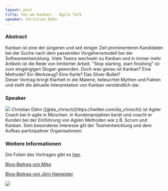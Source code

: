```yaml
---
layout: post
title: Yes we Kanban! - Agile Talk
speaker: Christian Dähn
---
```


### Abstract

Kanban ist eine der jüngeren und seit einiger Zeit prominenteren Kandidaten bei der Suche nach dem passenden Vorgehensmodell bei der Softwareentwicklung. Viele Teams wechseln zu Kanban und in immer mehr Artikeln ist die Rede von limitierter Arbeit. "Stop starting, start finishing" ist zum eingängigen Slogan geworden. Doch was genau ist Kanban? Eine Methode? Ein Werkzeug? Eine Karte? Das Silver-Bullet?  
Dieser Vortrag bringt Klarheit in die Materie, beleuchtet Mythen und Fakten und stellt die aktuelle Interpretation von Kanban verständlich dar.

### Speaker

<img src="/images/speaker/christian_daehn.jpg" class="speakerpic"/>
Christian Dähn ([@da_chrisch](https://twitter.com/da_chrisch)) ist Agiler Coach bei it-agile in München. In Kundenprojekten berät und coacht er Kunden bei der Einführung von Agilen Methoden wie z.B. Scrum und Kanban. Sein besonderes Interesse gilt der Teamentwicklung und dem Aufbau partizipativer Organisationen.

### Weitere Informationen

Die Folien des Vortrages gibt es [hier](http://t.co/vrr3u2MzBy).

[Blog-Beitrag von Miko](http://blog.emsuiko.de/2013/02/22/jug_da-yes-we-kanban/)

[Blog-Beitrag von Jörn Hameister](http://www.hameister.org/Blog/?p=3878)

![](/images/talks/kanban.jpg)
